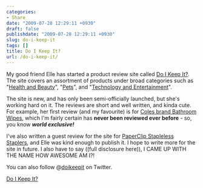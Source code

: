 ```yaml
---
categories:
- Share
date: "2009-07-28 12:29:11 +0930"
draft: false
publishdate: "2009-07-28 12:29:11 +0930"
slug: do-i-keep-it
tags: []
title: Do I Keep It?
url: /do-i-keep-it/
---
```

My good friend Elle has started a product review site called [Do I Keep
It?](http://www.doikeepit.com). The site covers an assortment of
products under broad categories such as "[Health and
Beauty](http://www.doikeepit.com/reviews/health-and-beauty/)",
"[Pets](http://www.doikeepit.com/reviews/pets/)", and "[Technology and
Entertainment](http://www.doikeepit.com/reviews/technology/)".

The site is new, and has only been semi-officially launched, but she's
working hard on it. The reviews are short and well written, and kinda
cute. For example, her first review (and my favourite) is for [Coles
brand Bathroom
Wipes](http://www.doikeepit.com/review/coles-bathroom-wipes/household/),
which I'm fairly certain has **never been reviewed ever before** - so,
you know ***world exclusive!***

I've also written a guest review for the site for [PaperClip Stapleless
Staplers](http://www.doikeepit.com/review/paperclip-stapleless-stapler/household/),
and Elle was kind enough to publish it. I hope to write more for the
site in future. I also have to say ((full disclosure here)), I CAME UP
WITH THE NAME HOW AWESOME AM I?!

You can also follow @[doikeepit](http://twitter.com/doikeepit) on
Twitter.

[Do I Keep It?](http://www.doikeepit.com)